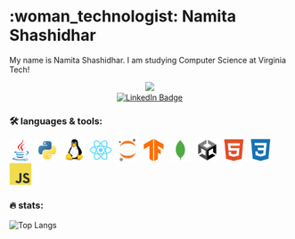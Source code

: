 <h1>
  :woman_technologist: Namita Shashidhar
</h1>


  <p>
  My name is Namita Shashidhar. I am studying Computer Science at Virginia Tech!
  </p>
  
  
<div id= "header" align="center">
<img src="https://64.media.tumblr.com/32bcb136dd2df1db7b45b79f279c920e/44d27a9d46b35df3-7b/s500x750/fa0e3124b119e92be00c3a32835ff8925ed7e017.gif"> 
    <div id="badges">
      <a href="www.linkedin.com/in/namita-shashidhar">
        <img src="https://img.shields.io/badge/LinkedIn-darkred?style=for-the-badge&logo=linkedin&logoColor=white" alt="LinkedIn Badge"/>
      </a>
    </div>
  </div>

  
  
  ### :hammer_and_wrench: languages & tools:

<div> 
  
  <img src="https://github.com/devicons/devicon/blob/master/icons/java/java-original.svg" title="Java" alt="Java" width="40" height="40"/>&nbsp;
  <img src="https://github.com/devicons/devicon/blob/master/icons/python/python-original.svg" title="Python"  alt="Python" width="40" height="40"/>&nbsp;
  <img src="https://github.com/devicons/devicon/blob/master/icons/linux/linux-original.svg"  title="Linux" alt="Linux" width="40" height="40"/>&nbsp;
  <img src="https://github.com/devicons/devicon/blob/master/icons/react/react-original.svg" title="React" alt="React" width="40" height="40"/>&nbsp;
  <img src="https://github.com/devicons/devicon/blob/master/icons/jupyter/jupyter-original.svg" title="Jupyter" alt="Jupyter" width="40" height="40"/>&nbsp;
  <img src="https://github.com/devicons/devicon/blob/master/icons/tensorflow/tensorflow-original.svg" title="TensorFlow" alt="Tensorflow" width="40" height="40"/>&nbsp;
  <img src="https://github.com/devicons/devicon/blob/master/icons/mongodb/mongodb-plain.svg" title="MongoDB" alt="MongoDB " width="40" height="40"/>&nbsp;
  <img src="https://github.com/devicons/devicon/blob/master/icons/unity/unity-original.svg" title="Unity" alt="Unity" width="40" height="40"/>&nbsp;
  <img src="https://github.com/devicons/devicon/blob/master/icons/html5/html5-plain.svg" title="HTML5" alt="HTML" width="40" height="40"/>&nbsp;
  <img src="https://github.com/devicons/devicon/blob/master/icons/css3/css3-plain.svg"  title="CSS3" alt="CSS" width="40" height="40"/>&nbsp;
  <img src="https://github.com/devicons/devicon/blob/master/icons/javascript/javascript-original.svg" title="JavaScript" alt="JavaScript" width="40" height="40"/>&nbsp;
  
</div>


  
  
 ### :fire: stats:
  
  

  

![Top Langs](https://github-readme-stats.vercel.app/api/top-langs/?username=namitashashidhar&theme=dark)
<!-- ![GitHub Streak](https://streak-stats.demolab.com/?user=namitashashidhar&theme=dark)
![Namita's github stats](https://github-readme-stats.vercel.app/api?username=namitashashidhar&show_icons=true&theme=dark)
 -->





